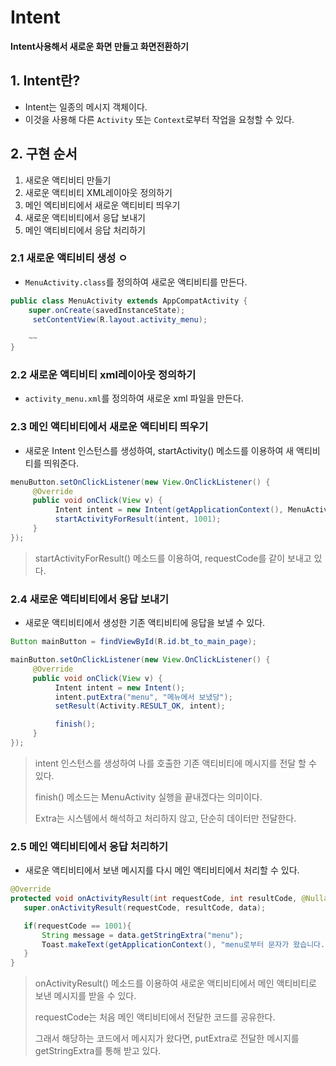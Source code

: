 # Intent

**Intent사용해서 새로운 화면 만들고 화면전환하기**



## 1. Intent란? 

* Intent는 일종의 메시지 객체이다. 
* 이것을 사용해 다른 `Activity` 또는 `Context`로부터 작업을 요청할 수 있다. 

## 2. 구현 순서 

1. 새로운 액티비티 만들기 
2. 새로운 액티비티 XML레이아웃 정의하기 
3. 메인 엑티비티에서 새로운 액티비티 띄우기
4. 새로운 액티비티에서 응답 보내기 
5. 메인 액티비티에서 응답 처리하기 



### 2.1 새로운 액티비티 생성 ㅇ

* `MenuActivity.class`를 정의하여 새로운 액티비티를 만든다. 

```java
public class MenuActivity extends AppCompatActivity {
	super.onCreate(savedInstanceState);
     setContentView(R.layout.activity_menu);
    
    ~~
}
```

### 2.2  새로운 액티비티 xml레이아웃 정의하기 

* `activity_menu.xml`를 정의하여 새로운 xml 파일을 만든다. 

### 2.3 메인 액티비티에서 새로운 액티비티 띄우기 

* 새로운 Intent 인스턴스를 생성하여, startActivity() 메소드를 이용하여 새 액티비티를 띄워준다. 

```java
menuButton.setOnClickListener(new View.OnClickListener() {
     @Override
     public void onClick(View v) {
          Intent intent = new Intent(getApplicationContext(), MenuActivity.class);
          startActivityForResult(intent, 1001);
     }
});
```

> startActivityForResult() 메소드를 이용하여, requestCode를 같이 보내고 있다. 

### 2.4 새로운 액티비티에서 응답 보내기 

* 새로운 액티비티에서 생성한 기존 액티비티에 응답을 보낼 수 있다. 

```java
Button mainButton = findViewById(R.id.bt_to_main_page);

mainButton.setOnClickListener(new View.OnClickListener() {
     @Override
     public void onClick(View v) {
          Intent intent = new Intent();
          intent.putExtra("menu", "메뉴에서 보냈당");
          setResult(Activity.RESULT_OK, intent);

          finish();
     }
});
```

> intent 인스턴스를 생성하여 나를 호출한 기존 액티비티에 메시지를 전달 할 수 있다. 
>
> finish() 메소드는 MenuActivity 실행을 끝내겠다는 의미이다. 
>
> Extra는 시스템에서 해석하고 처리하지 않고, 단순히 데이터만 전달한다. 

### 2.5 메인 액티비티에서 응답 처리하기 

* 새로운 액티비티에서 보낸 메시지를 다시 메인 액티비티에서 처리할 수 있다. 

```java
@Override
protected void onActivityResult(int requestCode, int resultCode, @Nullable Intent data) {
   super.onActivityResult(requestCode, resultCode, data);

   if(requestCode == 1001){
       String message = data.getStringExtra("menu");
       Toast.makeText(getApplicationContext(), "menu로부터 문자가 왔습니다." + message , Toast.LENGTH_LONG).show();
   }
}
```

> onActivityResult() 메소드를 이용하여 새로운 액티비티에서 메인 액티비티로 보낸 메시지를 받을 수 있다. 
>
> requestCode는 처음 메인 액티비티에서 전달한 코드를 공유한다. 
>
> 그래서 해당하는 코드에서 메시지가 왔다면, putExtra로 전달한 메시지를 getStringExtra를 통해 받고 있다. 

